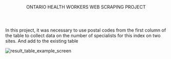 <html>
  <body>
    <header>ONTARIO HEALTH WORKERS WEB SCRAPING PROJECT</header>
    <p>In this project, it was necessary to use postal codes from the first column of the table to collect data on the number of specialists for this index on two sites.         And add to the existing table </p>  
    <img src="https://github.com/iamkhaidarzakirov/web-scraping-portfolio/blob/master/ontario-health-data/data/example.png" alt="result_table_example_screen">
  </body>
</html>
